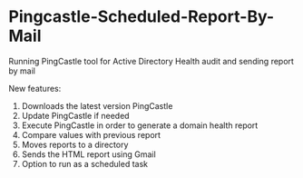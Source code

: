 # Pingcastle-Scheduled-Report-By-Mail
Running PingCastle tool for Active Directory Health audit and sending report by mail

New features:
1. Downloads the latest version PingCastle
2. Update PingCastle if needed
3. Execute PingCastle in order to generate a domain health report
4. Compare values with previous report
5. Moves reports to a directory
6. Sends the HTML report using Gmail
7. Option to run as a scheduled task
